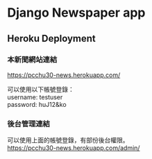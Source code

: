 # Django Newspaper app
## Heroku Deployment

### 本新聞網站連結  
https://pcchu30-news.herokuapp.com/

可以使用以下帳號登錄：    
username: testuser  
password: huJ12&ko

### 後台管理連結    
可以使用上面的帳號登錄，有部份後台權限。  
https://pcchu30-news.herokuapp.com/admin/


